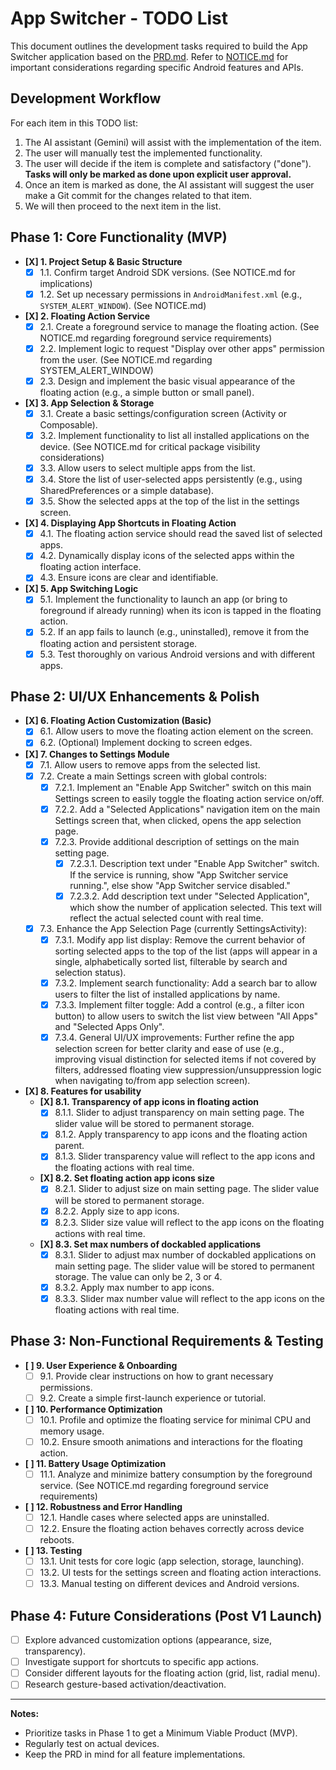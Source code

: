 # App Switcher - TODO List

This document outlines the development tasks required to build the App Switcher application based on the [PRD.md](PRD.md). Refer to [NOTICE.md](NOTICE.md) for important considerations regarding specific Android features and APIs.

## Development Workflow

For each item in this TODO list:
1.  The AI assistant (Gemini) will assist with the implementation of the item.
2.  The user will manually test the implemented functionality.
3.  The user will decide if the item is complete and satisfactory ("done"). **Tasks will only be marked as done upon explicit user approval.**
4.  Once an item is marked as done, the AI assistant will suggest the user make a Git commit for the changes related to that item.
5.  We will then proceed to the next item in the list.

## Phase 1: Core Functionality (MVP)

*   **[X] 1. Project Setup & Basic Structure**
    *   [X] 1.1. Confirm target Android SDK versions. (See NOTICE.md for implications)
    *   [X] 1.2. Set up necessary permissions in `AndroidManifest.xml` (e.g., `SYSTEM_ALERT_WINDOW`). (See NOTICE.md)
*   **[X] 2. Floating Action Service**
    *   [X] 2.1. Create a foreground service to manage the floating action. (See NOTICE.md regarding foreground service requirements)
    *   [X] 2.2. Implement logic to request "Display over other apps" permission from the user. (See NOTICE.md regarding SYSTEM_ALERT_WINDOW)
    *   [X] 2.3. Design and implement the basic visual appearance of the floating action (e.g., a simple button or small panel).
*   **[X] 3. App Selection & Storage**
    *   [X] 3.1. Create a basic settings/configuration screen (Activity or Composable).
    *   [X] 3.2. Implement functionality to list all installed applications on the device. (See NOTICE.md for critical package visibility considerations)
    *   [X] 3.3. Allow users to select multiple apps from the list.
    *   [X] 3.4. Store the list of user-selected apps persistently (e.g., using SharedPreferences or a simple database).
    *   [X] 3.5. Show the selected apps at the top of the list in the settings screen.
*   **[X] 4. Displaying App Shortcuts in Floating Action**
    *   [X] 4.1. The floating action service should read the saved list of selected apps.
    *   [X] 4.2. Dynamically display icons of the selected apps within the floating action interface.
    *   [X] 4.3. Ensure icons are clear and identifiable.
*   **[X] 5. App Switching Logic**
    *   [X] 5.1. Implement the functionality to launch an app (or bring to foreground if already running) when its icon is tapped in the floating action.
    *   [X] 5.2. If an app fails to launch (e.g., uninstalled), remove it from the floating action and persistent storage.
    *   [X] 5.3. Test thoroughly on various Android versions and with different apps.

## Phase 2: UI/UX Enhancements & Polish

*   **[X] 6. Floating Action Customization (Basic)**
    *   [X] 6.1. Allow users to move the floating action element on the screen.
    *   [X] 6.2. (Optional) Implement docking to screen edges.
*   **[X] 7. Changes to Settings Module**
    *   [X] 7.1. Allow users to remove apps from the selected list.
    *   [X] 7.2. Create a main Settings screen with global controls:
        *   [X] 7.2.1. Implement an "Enable App Switcher" switch on this main Settings screen to easily toggle the floating action service on/off.
        *   [X] 7.2.2. Add a "Selected Applications" navigation item on the main Settings screen that, when clicked, opens the app selection page.
        *   [X] 7.2.3. Provide additional description of settings on the main setting page.
          *   [X] 7.2.3.1. Description text under "Enable App Switcher" switch. If the service is running, show "App Switcher service running.", else show "App Switcher service disabled."
          *   [X] 7.2.3.2. Add description text under "Selected Application", which show the number of application selected. This text will reflect the actual selected count with real time.
    *   [X] 7.3. Enhance the App Selection Page (currently SettingsActivity):
        *   [X] 7.3.1. Modify app list display: Remove the current behavior of sorting selected apps to the top of the list (apps will appear in a single, alphabetically sorted list, filterable by search and selection status).
        *   [X] 7.3.2. Implement search functionality: Add a search bar to allow users to filter the list of installed applications by name.
        *   [X] 7.3.3. Implement filter toggle: Add a control (e.g., a filter icon button) to allow users to switch the list view between "All Apps" and "Selected Apps Only".
        *   [X] 7.3.4. General UI/UX improvements: Further refine the app selection screen for better clarity and ease of use (e.g., improving visual distinction for selected items if not covered by filters, addressed floating view suppression/unsuppression logic when navigating to/from app selection screen).
*   **[X] 8. Features for usability**
    *   **[X] 8.1. Transparency of app icons in floating action**
        *   [X] 8.1.1. Slider to adjust transparency on main setting page. The slider value will be stored to permanent storage.
        *   [X] 8.1.2. Apply transparency to app icons and the floating action parent.
        *   [X] 8.1.3. Slider transparency value will reflect to the app icons and the floating actions with real time.
    *   **[X] 8.2. Set floating action app icons size**
        *   [X] 8.2.1. Slider to adjust size on main setting page. The slider value will be stored to permanent storage.
        *   [X] 8.2.2. Apply size to app icons.
        *   [X] 8.2.3. Slider size value will reflect to the app icons on the floating actions with real time.
    *   **[X] 8.3. Set max numbers of dockabled applications**
        *   [X] 8.3.1. Slider to adjust max number of dockabled applications on main setting page. The slider value will be stored to permanent storage. The value can only be 2, 3 or 4.
        *   [X] 8.3.2. Apply max number to app icons.
        *   [X] 8.3.3. Slider max number value will reflect to the app icons on the floating actions with real time.

## Phase 3: Non-Functional Requirements & Testing

*   **[ ] 9. User Experience & Onboarding**
    *   [ ] 9.1. Provide clear instructions on how to grant necessary permissions.
    *   [ ] 9.2. Create a simple first-launch experience or tutorial.
*   **[ ] 10. Performance Optimization**
    *   [ ] 10.1. Profile and optimize the floating service for minimal CPU and memory usage.
    *   [ ] 10.2. Ensure smooth animations and interactions for the floating action.
*   **[ ] 11. Battery Usage Optimization**
    *   [ ] 11.1. Analyze and minimize battery consumption by the foreground service. (See NOTICE.md regarding foreground service requirements)
*   **[ ] 12. Robustness and Error Handling**
    *   [ ] 12.1. Handle cases where selected apps are uninstalled.
    *   [ ] 12.2. Ensure the floating action behaves correctly across device reboots.
*   **[ ] 13. Testing**
    *   [ ] 13.1. Unit tests for core logic (app selection, storage, launching).
    *   [ ] 13.2. UI tests for the settings screen and floating action interactions.
    *   [ ] 13.3. Manual testing on different devices and Android versions.

## Phase 4: Future Considerations (Post V1 Launch)

*   [ ] Explore advanced customization options (appearance, size, transparency).
*   [ ] Investigate support for shortcuts to specific app actions.
*   [ ] Consider different layouts for the floating action (grid, list, radial menu).
*   [ ] Research gesture-based activation/deactivation.

---

**Notes:**
*   Prioritize tasks in Phase 1 to get a Minimum Viable Product (MVP).
*   Regularly test on actual devices.
*   Keep the PRD in mind for all feature implementations.

